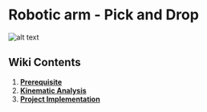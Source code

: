 [//]: # (Image References)
[image_0]: ./misc_images/PickAndDrop.gif
# Robotic arm - Pick and Drop
![alt text][image_0] 


## Wiki Contents
1. [**Prerequisite**](https://github.com/fouliex/RoboticArmPickAndDrop/wiki/1.-Prerequisite)
2. [**Kinematic Analysis**](https://github.com/fouliex/RoboticArmPickAndDrop/wiki/2.-Kinematic-Analysis)
3. [**Project Implementation**](https://github.com/fouliex/RoboticArmPickAndDrop/wiki/3.-Project-Implementation)







